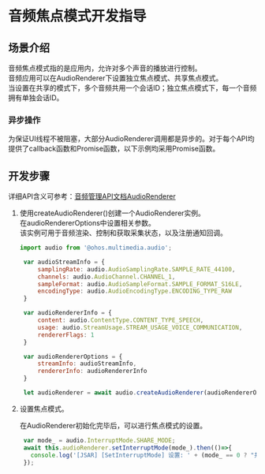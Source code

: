 # 音频焦点模式开发指导

## 场景介绍
音频焦点模式指的是应用内，允许对多个声音的播放进行控制。<br>
音频应用可以在AudioRenderer下设置独立焦点模式、共享焦点模式。<br>
当设置在共享的模式下，多个音频共用一个会话ID；独立焦点模式下，每一个音频拥有单独会话ID。

### 异步操作

为保证UI线程不被阻塞，大部分AudioRenderer调用都是异步的。对于每个API均提供了callback函数和Promise函数，以下示例均采用Promise函数。

## 开发步骤

详细API含义可参考：[音频管理API文档AudioRenderer](../reference/apis/js-apis-audio.md#audiorenderer8)


1. 使用createAudioRenderer()创建一个AudioRenderer实例。<br>
   在audioRendererOptions中设置相关参数。<br>
   该实例可用于音频渲染、控制和获取采集状态，以及注册通知回调。<br>

   ```js
   import audio from '@ohos.multimedia.audio';

    var audioStreamInfo = {
        samplingRate: audio.AudioSamplingRate.SAMPLE_RATE_44100,
        channels: audio.AudioChannel.CHANNEL_1,
        sampleFormat: audio.AudioSampleFormat.SAMPLE_FORMAT_S16LE,
        encodingType: audio.AudioEncodingType.ENCODING_TYPE_RAW
    }
   
    var audioRendererInfo = {
        content: audio.ContentType.CONTENT_TYPE_SPEECH,
        usage: audio.StreamUsage.STREAM_USAGE_VOICE_COMMUNICATION,
        rendererFlags: 1
    }
   
    var audioRendererOptions = {
        streamInfo: audioStreamInfo,
        rendererInfo: audioRendererInfo
    }
   
    let audioRenderer = await audio.createAudioRenderer(audioRendererOptions);
   ```

2. 设置焦点模式。
   
   在AudioRenderer初始化完毕后，可以进行焦点模式的设置。<br>

   ```js
    var mode_ = audio.InterruptMode.SHARE_MODE;
    await this.audioRenderer.setInterruptMode(mode_).then(()=>{
      console.log('[JSAR] [SetInterruptMode] 设置: ' + (mode_ == 0 ? "共享模式":"独立焦点模式") + "成功" );
    });
   ```

